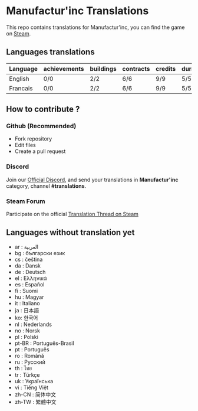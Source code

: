 # Manufactur'inc Translations

This repo contains translations for Manufactur'inc, you can find the game on [Steam](https://store.steampowered.com/app/2146380/Manufactur_inc).

## Languages translations

| Language   | achievements | buildings | contracts | credits | durations | features | resources | store |
|------------|--------------|-----------|-----------|---------|-----------|----------|-----------|-------|
| English    | 0/0          | 2/2       | 6/6       | 9/9     | 5/5       | 0/0      | 3/3       | 8/8   |
| Francais   | 0/0          | 2/2       | 6/6       | 9/9     | 5/5       | 0/0      | 3/3       | 2/8   |

## How to contribute ?

### Github (Recommended)

- Fork repository
- Edit files
- Create a pull request

### Discord

Join our [Official Discord](https://discord.gg/c8aARey), and send your translations in **Manufactur'inc** category, channel **#translations**.

### Steam Forum

Participate on the official [Translation Thread on Steam](TODO)

## Languages without translation yet
- ar : العربية
- bg : български език
- cs : čeština
- da : Dansk
- de : Deutsch
- el : Ελληνικά
- es : Español
- fi : Suomi
- hu : Magyar
- it : Italiano
- ja : 日本語
- ko: 한국어
- nl : Nederlands
- no : Norsk
- pl : Polski
- pt-BR : Português-Brasil
- pt : Português
- ro : Română
- ru : Русский
- th : ไทย
- tr : Türkçe
- uk : Українська
- vi : Tiếng Việt
- zh-CN : 简体中文
- zh-TW : 繁體中文

